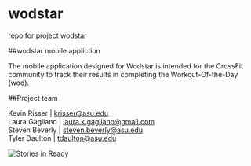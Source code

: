 # wodstar
repo for project wodstar

##wodstar mobile appliction

The mobile application designed for Wodstar is intended for the CrossFit community to track their results in completing the Workout-Of-the-Day (wod).

##Project team

Kevin Risser | krisser@asu.edu  
Laura Gagliano | laura.k.gagliano@gmail.com  
Steven Beverly | steven.beverly@asu.edu  
Tyler Daulton | tdaulton@asu.edu  

[![Stories in Ready](https://badge.waffle.io/asu-cis-capstone/wodstar.png?label=ready&title=Ready)](https://waffle.io/asu-cis-capstone/wodstar)